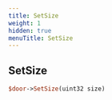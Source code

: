 ```yaml
---
title: SetSize
weight: 1
hidden: true
menuTitle: SetSize
---
```

## SetSize
```perl
$door->SetSize(uint32 size)
```